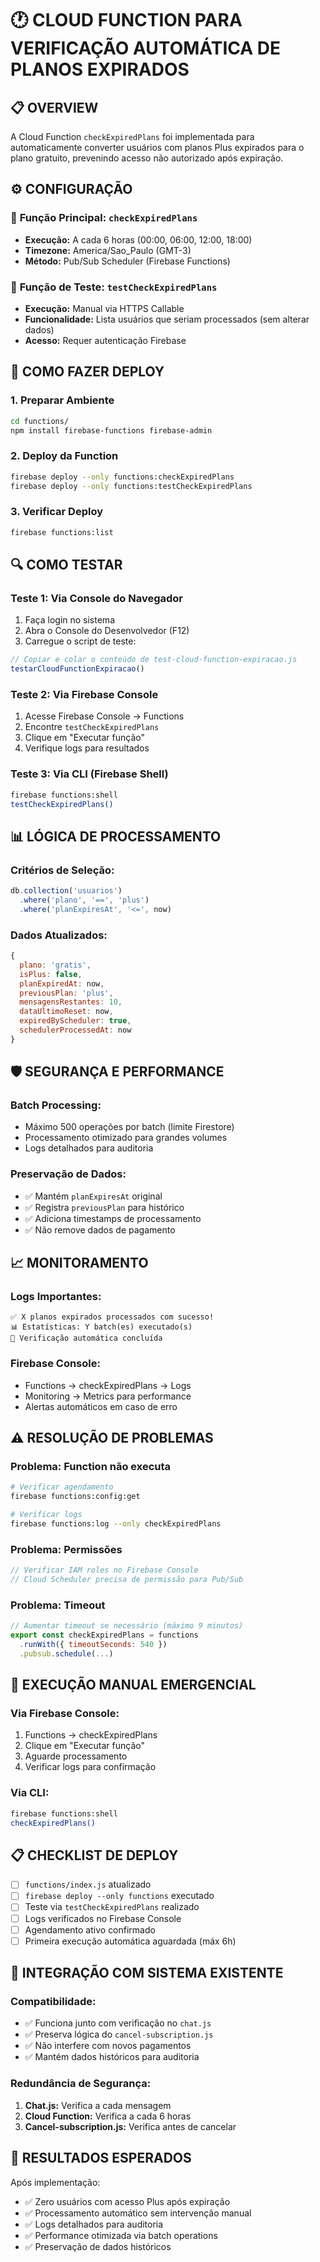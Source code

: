 # 🕐 CLOUD FUNCTION PARA VERIFICAÇÃO AUTOMÁTICA DE PLANOS EXPIRADOS

## 📋 OVERVIEW

A Cloud Function `checkExpiredPlans` foi implementada para automaticamente converter usuários com planos Plus expirados para o plano gratuito, prevenindo acesso não autorizado após expiração.

## ⚙️ CONFIGURAÇÃO

### 🎯 **Função Principal: `checkExpiredPlans`**
- **Execução:** A cada 6 horas (00:00, 06:00, 12:00, 18:00) 
- **Timezone:** America/Sao_Paulo (GMT-3)
- **Método:** Pub/Sub Scheduler (Firebase Functions)

### 🧪 **Função de Teste: `testCheckExpiredPlans`**
- **Execução:** Manual via HTTPS Callable
- **Funcionalidade:** Lista usuários que seriam processados (sem alterar dados)
- **Acesso:** Requer autenticação Firebase

## 🚀 COMO FAZER DEPLOY

### 1. **Preparar Ambiente**
```bash
cd functions/
npm install firebase-functions firebase-admin
```

### 2. **Deploy da Function**
```bash
firebase deploy --only functions:checkExpiredPlans
firebase deploy --only functions:testCheckExpiredPlans
```

### 3. **Verificar Deploy**
```bash
firebase functions:list
```

## 🔍 COMO TESTAR

### **Teste 1: Via Console do Navegador**
1. Faça login no sistema
2. Abra o Console do Desenvolvedor (F12)
3. Carregue o script de teste:
```javascript
// Copiar e colar o conteúdo de test-cloud-function-expiracao.js
testarCloudFunctionExpiracao()
```

### **Teste 2: Via Firebase Console**
1. Acesse Firebase Console → Functions
2. Encontre `testCheckExpiredPlans`
3. Clique em "Executar função"
4. Verifique logs para resultados

### **Teste 3: Via CLI (Firebase Shell)**
```bash
firebase functions:shell
testCheckExpiredPlans()
```

## 📊 LÓGICA DE PROCESSAMENTO

### **Critérios de Seleção:**
```javascript
db.collection('usuarios')
  .where('plano', '==', 'plus')
  .where('planExpiresAt', '<=', now)
```

### **Dados Atualizados:**
```javascript
{
  plano: 'gratis',
  isPlus: false,
  planExpiredAt: now,
  previousPlan: 'plus',
  mensagensRestantes: 10,
  dataUltimoReset: now,
  expiredByScheduler: true,
  schedulerProcessedAt: now
}
```

## 🛡️ SEGURANÇA E PERFORMANCE

### **Batch Processing:**
- Máximo 500 operações por batch (limite Firestore)
- Processamento otimizado para grandes volumes
- Logs detalhados para auditoria

### **Preservação de Dados:**
- ✅ Mantém `planExpiresAt` original
- ✅ Registra `previousPlan` para histórico
- ✅ Adiciona timestamps de processamento
- ✅ Não remove dados de pagamento

## 📈 MONITORAMENTO

### **Logs Importantes:**
```
✅ X planos expirados processados com sucesso!
📊 Estatísticas: Y batch(es) executado(s)
🎉 Verificação automática concluída
```

### **Firebase Console:**
- Functions → checkExpiredPlans → Logs
- Monitoring → Metrics para performance
- Alertas automáticos em caso de erro

## ⚠️ RESOLUÇÃO DE PROBLEMAS

### **Problema: Function não executa**
```bash
# Verificar agendamento
firebase functions:config:get

# Verificar logs
firebase functions:log --only checkExpiredPlans
```

### **Problema: Permissões**
```javascript
// Verificar IAM roles no Firebase Console
// Cloud Scheduler precisa de permissão para Pub/Sub
```

### **Problema: Timeout**
```javascript
// Aumentar timeout se necessário (máximo 9 minutos)
export const checkExpiredPlans = functions
  .runWith({ timeoutSeconds: 540 })
  .pubsub.schedule(...)
```

## 🚨 EXECUÇÃO MANUAL EMERGENCIAL

### **Via Firebase Console:**
1. Functions → checkExpiredPlans
2. Clique em "Executar função"
3. Aguarde processamento
4. Verificar logs para confirmação

### **Via CLI:**
```bash
firebase functions:shell
checkExpiredPlans()
```

## 📋 CHECKLIST DE DEPLOY

- [ ] `functions/index.js` atualizado
- [ ] `firebase deploy --only functions` executado
- [ ] Teste via `testCheckExpiredPlans` realizado
- [ ] Logs verificados no Firebase Console
- [ ] Agendamento ativo confirmado
- [ ] Primeira execução automática aguardada (máx 6h)

## 🔄 INTEGRAÇÃO COM SISTEMA EXISTENTE

### **Compatibilidade:**
- ✅ Funciona junto com verificação no `chat.js`
- ✅ Preserva lógica do `cancel-subscription.js`
- ✅ Não interfere com novos pagamentos
- ✅ Mantém dados históricos para auditoria

### **Redundância de Segurança:**
1. **Chat.js:** Verifica a cada mensagem
2. **Cloud Function:** Verifica a cada 6 horas
3. **Cancel-subscription.js:** Verifica antes de cancelar

## 🎯 RESULTADOS ESPERADOS

Após implementação:
- ✅ Zero usuários com acesso Plus após expiração
- ✅ Processamento automático sem intervenção manual
- ✅ Logs detalhados para auditoria
- ✅ Performance otimizada via batch operations
- ✅ Preservação de dados históricos
